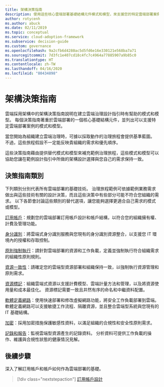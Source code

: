 ```yaml
---
title: 架構決策指南
description: 使用這些核心雲端部署基礎結構元件模式和模型，來支援您的特定雲端部署案例。
author: rotycenh
ms.author: abuck
ms.date: 02/11/2019
ms.topic: conceptual
ms.service: cloud-adoption-framework
ms.subservice: decision-guide
ms.custom: governance
ms.openlocfilehash: 9a2cfb6d4280ac5d5fd6e16e330121e568ba7a71
ms.sourcegitcommit: 7d3fc1e407cd18c4fc7c4964a77885907a9b85c0
ms.translationtype: HT
ms.contentlocale: zh-TW
ms.lasthandoff: 04/16/2020
ms.locfileid: "80434898"
---
```

# <a name="architectural-decision-guides"></a>架構決策指南

雲端採用架構中的架構決策指南說明在建立雲端治理設計指引時有幫助的模式和模型。 每個決策指南著重於雲端部署的一個核心基礎結構元件，並列出可以支援特定雲端部署案例的模式和模型。

當您開始為組織建立雲端治理時，可據以採取動作的治理旅程會提供基準藍圖。 不過，這些旅程假設不一定能反映貴組織的需求和優先順序。

這些決策指南藉由提供替代模式和模型來補充範例治理旅程，這些模式和模型可以協助您讓在範例設計指引中所做的架構設計選擇與您自己的需求保持一致。

## <a name="decision-guidance-categories"></a>決策指南類別

下列類別分別代表所有雲端部署的基礎技術。 治理旅程範例可依據範例業務需求做出與這些技術有關的設計決策，而且這些決策中有些部分可能不符合您組織的需求。 以下各節會討論這些類別的替代選項，讓您能夠選擇更適合自己需求的模式或模型。

[訂用帳戶](./subscriptions/index.md)：規劃您的雲端部署訂用帳戶設計和帳戶結構，以符合您的組織擁有權、計費及管理功能。

[身分識別](./identity/index.md)：將雲端式身分識別服務與您現有的身分識別資源整合，以支援您 IT 環境內的授權和存取控制。

[原則強制執行](./policy-enforcement/index.md)：請針對雲端部署的資源和工作負載，定義並強制執行符合組織需求的組織性原則規則。

[資源一致性](./resource-consistency/index.md)：請確定您的雲端型資源部署和組織保持一致，以強制執行資源管理和原則需求。

[資源標記](./resource-tagging/index.md)：組織雲端式資源以支援計費模型、雲端計量方法和管理，以及將資源使用量和成本最佳化。 資源標記需要一致且井然有序的命名和中繼資料配置。

[軟體定義網路](./software-defined-network/index.md)：使用快速部署和修改虛擬網路功能，將安全工作負載部署到雲端。 軟體定義網路可以支援敏捷工作流程、隔離資源，並且整合雲端型系統與您現有的 IT 基礎結構。

[加密](./encryption/index.md)：採用加密措施保護敏感性資料，以滿足組織的合規性和安全性原則需求。

[記錄和報告](./logging-and-reporting/index.md)：監視雲端型資源產生的記錄資料。 分析資料可提供工作負載的操作、維護與合規性狀態的健康情況見解。

## <a name="next-steps"></a>後續步驟

深入了解訂用帳戶和帳戶如何作為雲端部署的基礎。

> [!div class="nextstepaction"]
> [訂用帳戶設計](./subscriptions/index.md)
